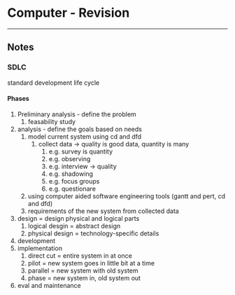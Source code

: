 # Computer - Revision
---
## Notes
### SDLC
standard development life cycle
#### Phases
1. Preliminary analysis - define the problem
	1. feasability study
2. analysis - define the goals based on needs
	1. model current system using cd and dfd
		1. collect data -> quality is good data, quantity is many
			1. e.g. survey is quantity
			2. e.g. observing
			3. e.g. interview -> quality
			4. e.g. shadowing 
			5. e.g. focus groups
			6. e.g. questionare
	2. using computer aided software engineering tools (gantt and pert, cd and dfd)
	3. requirements of the new system from collected data
3. design = design physical and logical parts
	1. logical desgin = abstract design
	2. physical design = technology-specific details
4. development
5. implementation
	1. direct cut = entire system in at once
	2. pilot = new system goes in little bit at a time
	3. parallel = new system with old system
	4. phase = new system in, old system out
6. eval and maintenance